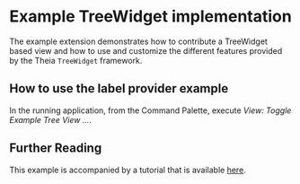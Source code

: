 # Example TreeWidget implementation

The example extension demonstrates how to contribute a TreeWidget based view and how to use and customize the different features provided by the Theia `TreeWidget` framework.

## How to use the label provider example

In the running application, from the Command Palette, execute _View: Toggle Example Tree View ..._.

## Further Reading

This example is accompanied by a tutorial that is available [here](https://theia-ide.org/docs/tree_widget/).
